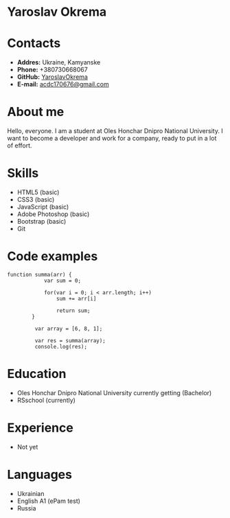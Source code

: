 #           Yaroslav Okrema



#           Contacts

* __Addres:__ Ukraine, Kamyanske
* __Phone:__ +380730668067
* __GitHub:__ [YaroslavOkrema](https://github.com/YaroslavOkrema)
* __E-mail:__ acdc170676@gmail.com



#           About me 

Hello, everyone. I am a student at Oles Honchar Dnipro National University.
I want to become a developer and work for a company, ready to put in a lot of effort. 



#           Skills
* HTML5 (basic)
* CSS3 (basic)
* JavaScript (basic)
* Adobe Photoshop (basic)
* Bootstrap (basic)
* Git



#           Code examples

```
function summa(arr) {
            var sum = 0;

            for(var i = 0; i < arr.length; i++)
                sum += arr[i]
            
                return sum;
        }

         var array = [6, 8, 1];
         
         var res = summa(array);
         console.log(res);

```


#           Education
* Oles Honchar Dnipro National University сurrently getting (Bachelor)
* RSschool (сurrently)



#           Experience
* Not yet



#           Languages
* Ukrainian
* English A1 (ePam test)
* Russia


